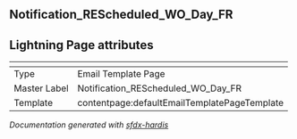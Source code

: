 ## Notification_REScheduled_WO_Day_FR

## Lightning Page attributes

|<!-- -->|<!-- -->|
|:---|:---|
|Type| Email Template Page|
|Master Label|Notification_REScheduled_WO_Day_FR|
|Template|contentpage:defaultEmailTemplatePageTemplate|




<!-- Page description -->


_Documentation generated with [sfdx-hardis](https://sfdx-hardis.cloudity.com)_
